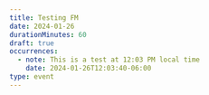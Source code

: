 ```yaml
---
title: Testing FM
date: 2024-01-26
durationMinutes: 60
draft: true
occurrences:
  - note: This is a test at 12:03 PM local time
    date: 2024-01-26T12:03:40-06:00
type: event
---
```


